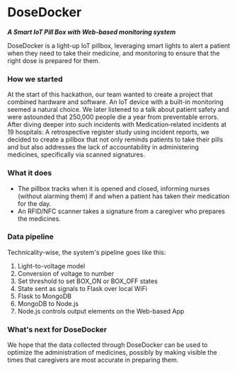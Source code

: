 # DoseDocker
___A Smart IoT Pill Box with Web-based monitoring system___

DoseDocker is a light-up IoT pillbox, leveraging smart lights to alert a patient when they need to take their medicine, and monitoring to ensure that the right dose is prepared for them.

### How we started
At the start of this hackathon, our team wanted to create a project that combined hardware and software. An IoT device with a built-in monitoring seemed a natural choice. We later listened to a talk about patient safety and were astounded that 250,000 people die a year from preventable errors. After diving deeper into such incidents with Medication‐related incidents at 19 hospitals: A retrospective register study using incident reports, we decided to create a pillbox that not only reminds patients to take their pills and but also addresses the lack of accountability in administering medicines, specifically via scanned signatures.

### What it does
- The pillbox tracks when it is opened and closed, informing nurses (without alarming them) if and when a patient has taken their medication for the day.
- An RFID/NFC scanner takes a signature from a caregiver who prepares the medicines.

### Data pipeline
Technicality-wise, the system's pipeline goes like this:
1. Light-to-voltage model
2. Conversion of voltage to number
3. Set threshold to set BOX_ON or BOX_OFF states
4. State sent as signals to Flask over local WiFi
5. Flask to MongoDB
6. MongoDB to Node.js
7. Node.js controls output elements on the Web-based App
   
### What's next for DoseDocker
We hope that the data collected through DoseDocker can be used to optimize the administration of medicines, possibly by making visible the times that caregivers are most accurate in preparing them.

